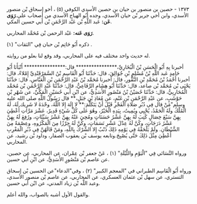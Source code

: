 ١٣٧٣ - حصين بن منصور بن حيان بن حصين الأسدي الكوفي (٥) ، أخو إسحاق بْن منصور الأسدي، وابن أخي جرير بْن حيان الأسدي، وجده أَبُو الهياج الأسدي من أصحاب علي.**رَوَى عَن:** عَبد اللَّهِ بْن عَبْد الرَّحْمَنِ بْن أَبي حسين المكي.

**رَوَى عَنه:** عَبْد الرحمن بْن مُحَمَّد المحاربي.

ذكره أَبُو حَاتِم بْن حبان فِي "الثقات" (١) .

له حديث واحد مختلف فيه على المحاربي، وقد وقع لنا بعلو من روايته.

أخبرنا بِهِ أَبُو الْحَسَنِ بْنُ الْبُخَارِيِّ،**************** قال:**************** أَنْبَأَنَا أَبُو حَامِدٍ عَبد اللَّهِ بْنُ مُسْلِمِ بْنِ جُوَالِقَ، قال: حَدَّثَنَا أَبُو الْقَاسِمِ بْنُ السَّمَرْقَنْدِيِّ إِمْلاءً، قال: أخبرنا أَحْمَدُ بْنُ مُحَمَّدِ بْنِ النَّقُّورِ، قال: أخبرنا مُحَمَّد بْنُ عَبْدِ الرَّحْمَنِ بْنِ الْعَبَّاسِ، قال: حَدَّثَنَا يَحْيَى بْن مُحَمَّد بْن صاعد، قال: حَدَّثَنَا أَبُو هِشَامٍ الرِّفَاعِيُّ، قال: حَدَّثَنَا عَبْد الرَّحْمَنِ بْن مُحَمَّد الْمُحَارِبِيُّ، قال: حَدَّثَنَا حُصَيْنُ بْنُ مَنْصُورٍ الأَسَدِيُّ، عن ابْنِ أَبي حُسَيْنٍ الْمَكِّيِّ، عن شَهْرِ بْنِ حَوْشَبٍ، عن عَبْدِ الرَّحْمَنِ بْنِ غَنْمٍ، عن مُعَاذِ بْنِ جَبَلٍ،** قال رَسُولُ اللَّهِ صلى الله عليه وسلم"مَنْ قال فِي دُبُرِ صَلاةِ الْفَجْرِ قَبْلَ أَنْ يَتَكَلَّمَ:** لا إِلَهَ إِلا اللَّهُ، وحْدَهُ لا شَرِيك لَهُ، لَهُ الْمُلْكُ ولَهُ الْحَمْدُ، يُحْيِي ويُمِيتُ، بِيَدِهِ الْخَيْرُ، وهُوَ عَلَى كُلِّ شَيْءٍ قَدِيرٌ، عَشْرَ مَرَّاتِ أُعْطِيَ بِهِنَّ سَبْعَ خِصَالٍ كُتِبَ لَهُ بِهِنَّ عَشْرُ حَسَنَاتٍ ومُحِيَ عَنْهُ بِهِنَّ عَشْرُ سَيِّئَاتٍ، ورُفِعَ لَهُ بِهِنَّ عَشْرُ دَرَجَاتٍ، وكُنَّ لَهُ عِدْلَ عَشْرِ نَسَمَاتٍ، وكُنَّ لَهُ حِرْزًا مِنَ الْمَكْرُوهِ، وعِصْمَةً مِنَ الشَّيْطَانِ. ولَمْ يَلْحَقْهُ فِي يَوْمِهِ ذَلِكَ ذَنْبٌ إِلا الشِّرْكُ بِاللَّهِ، ومَنْ قَالَهُنَّ فِي دُبُرِ الْمَغْرِبِ أُعْطِيَ مِثْلَ ذَلِكَ حَتَّى يُصْبِحَ.وتابعه يوسف بْن يعقوب الصفار، وداود بْن رشيد، عن المحاربي.

ورواه النَّسَائي فِي "الْيَوْمِ واللَّيْلَةِ" (١) ، عَنْ جعفر بْن عِمْران، عن المحاربي، عن حصين، عن عاصم بْن مَنْصُورٍ الأَسَدِيُّ، عن ابْنِ أَبي حسين.

ورواه أَبُو الْقَاسِم الطبراني في "المعجم الكبير" (٢) ، وفي"الدعاء"عن الحسين بْن إسحاق التستري، عن سهل بْن عثمان العسكري، عن المحاربي، عن عاصم بْن منصور الأسدي، وعبد اللَّه بْن زياد المدني، عن ابْن أَبي حسين.

والقول الأول أشبه بالصواب، والله أعلم.
